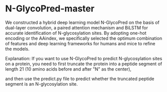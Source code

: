 # N-GlycoPred-master

We constructed a hybrid deep learning model N-GlycoPred on the basis of dual-layer convolution, a paired attention mechanism and BiLSTM for accurate identification of N-glycosylation sites. By adopting one-hot encoding or the AAindex, we specifically selected the optimum combination of features and deep learning frameworks for humans and mice to refine the models. 

Explanation: If you want to use N-GlycoPred to predict N-glycosylation sites on a protein, you need to first truncate the protein into a peptide segment of length 21 (10 amino acids before and after "N" as the center), 

and then use the predict.py file to predict whether the truncated peptide segment is an N-glycosylation site.
